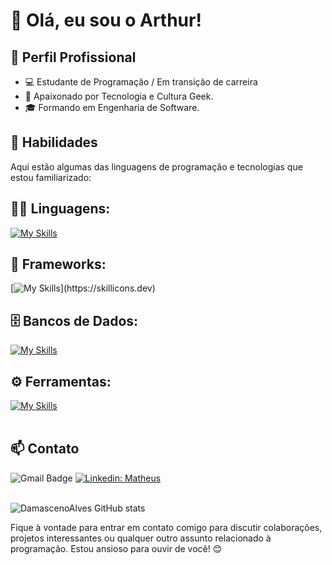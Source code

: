 # 👋 Olá, eu sou o Arthur!

## 💼 Perfil Profissional

- 💻 Estudante de Programação / Em transição de carreira
- 🌱 Apaixonado por Tecnologia e Cultura Geek.
- 🎓 Formando em Engenharia de Software.

## 🚀 Habilidades

Aqui estão algumas das linguagens de programação e tecnologias que estou familiarizado:

## 👨‍💻 Linguagens: 
[![My Skills](https://skillicons.dev/icons?i=javascript,typescript)](https://skillicons.dev)

## 🧰 Frameworks: 
[![My Skills]([https://skillicons.dev/icons?i=spring](https://skillicons.dev/icons?i=react,nextjs,nodejs,nestjs))](https://skillicons.dev)

## 🗄️ Bancos de Dados: 
[![My Skills](https://skillicons.dev/icons?i=mysql,prisma,postgres)](https://skillicons.dev)

## ⚙️ Ferramentas:
[![My Skills](https://skillicons.dev/icons?i=git,github,visualstudio)](https://skillicons.dev)<br><br>

## 📫 Contato

![Gmail Badge](https://img.shields.io/badge/-%7Barthurgustavobcosta@gmail.com%7D-006bed?style=flat-square&logo=Gmail&logoColor=white&link=mailto:{arthurgustavobcosta@gmail.com})
[![Linkedin: Matheus](https://img.shields.io/badge/-ArthurBarros-blue?style=flat-square&logo=Linkedin&logoColor=white&link=https://www.linkedin.com/in/arthur-gustavo-77b961286/)](https://www.linkedin.com/in/arthur-gustavo-77b961286/)<br><br>

![DamascenoAlves GitHub stats](https://github-readme-stats.vercel.app/api?username=th3gust&show_icons=true&theme=dark) 

Fique à vontade para entrar em contato comigo para discutir colaborações, projetos interessantes ou qualquer outro assunto relacionado à programação. Estou ansioso para ouvir de você! 😊
